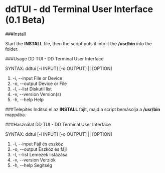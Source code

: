 ddTUI - dd Terminal User Interface (0.1 Beta)
=====
###Install

Start the **INSTALL** file, then the script puts it into it the **/usr/bin** into the folder.

###Usage
DD TUI - DD Terminal User Interface

SYNTAX: ddtui [-i INPUT] [-o OUTPUT] || [OPTION]

1. -i, --input			File or Device
2. -o, --output			Device or File
3. -l, --list			Diskutil list
4. -v, --version		Version(s)
5. -h, --help			Help

###Telepítés
Indítsd el az **INSTALL** fájlt, majd a script bemásolja a **/usr/bin** mappába.

###Használat
DD TUI - DD Terminal User Interface

SYNTAX: ddtui [-i INPUT] [-o OUTPUT] || [OPTION]

1. -i, --input			Fájl és eszköz
2. -o, --output			Eszköz és fájl
3. -l, --list			Lemezek listázása
4. -v, --version		Verziók
5. -h, --help			Segítség